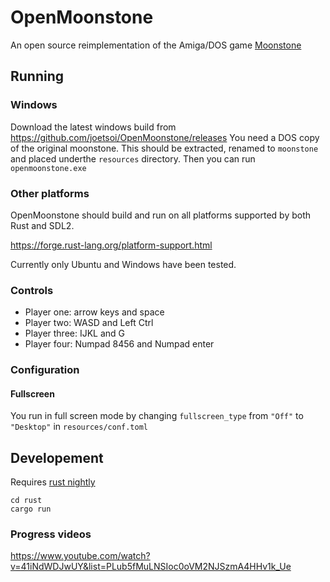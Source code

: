 # OpenMoonstone
An open source reimplementation of the Amiga/DOS game [Moonstone](https://en.wikipedia.org/wiki/Moonstone:_A_Hard_Days_Knight)

## Running
### Windows
Download the latest windows build from https://github.com/joetsoi/OpenMoonstone/releases
You need a DOS copy of the original moonstone. This should be extracted, renamed to 
`moonstone` and placed underthe `resources` directory. Then you can run `openmoonstone.exe`

### Other platforms
OpenMoonstone should build and run on all platforms supported by both Rust and SDL2.

https://forge.rust-lang.org/platform-support.html

Currently only Ubuntu and Windows have been tested.

### Controls
* Player one: arrow keys and space
* Player two: WASD and Left Ctrl
* Player three: IJKL and G
* Player four: Numpad 8456 and Numpad enter

### Configuration
#### Fullscreen
You run in full screen mode by changing `fullscreen_type` from `"Off"` to `"Desktop"` in `resources/conf.toml`

##  Developement
Requires [rust nightly](https://www.rust-lang.org/tools/install)
```
cd rust
cargo run
```
### Progress videos
https://www.youtube.com/watch?v=41iNdWDJwUY&list=PLub5fMuLNSIoc0oVM2NJSzmA4HHv1k_Ue
